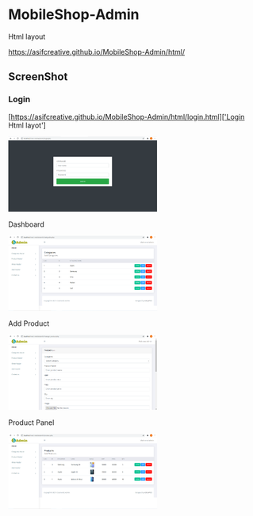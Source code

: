 # MobileShop-Admin

Html layout

https://asifcreative.github.io/MobileShop-Admin/html/

## ScreenShot

### Login

[https://asifcreative.github.io/MobileShop-Admin/html/login.html]['Login Html layot']



<img src="https://raw.githubusercontent.com/Asifcreative/MobileShop-Admin/main/html/images/login.PNG" alt="drawing" width="300"/>

Dashboard

<img src="https://raw.githubusercontent.com/Asifcreative/MobileShop-Admin/main/html/images/admin%20dashboard.PNG" alt="drawing" width="300"/>

Add Product

<img src="https://raw.githubusercontent.com/Asifcreative/MobileShop-Admin/main/html/images/product%20add.PNG" alt="drawing" width="300"/>

Product Panel

<img src="https://raw.githubusercontent.com/Asifcreative/MobileShop-Admin/main/html/images/product%20section.PNG" alt="drawing" width="300"/>
